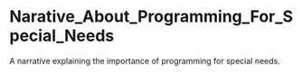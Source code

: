 # Narative_About_Programming_For_Special_Needs
A narrative explaining the importance of programming for special needs.
